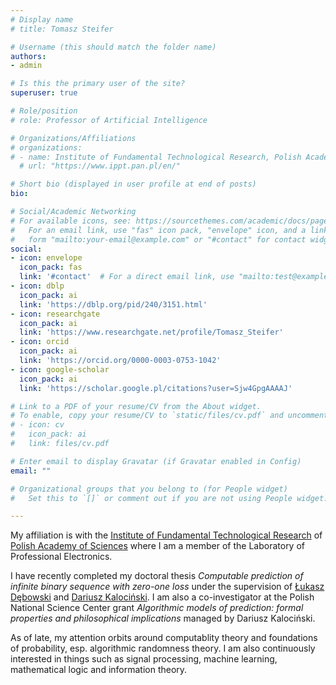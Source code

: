 ```yaml
---
# Display name
# title: Tomasz Steifer

# Username (this should match the folder name)
authors:
- admin

# Is this the primary user of the site?
superuser: true

# Role/position
# role: Professor of Artificial Intelligence

# Organizations/Affiliations
# organizations:
# - name: Institute of Fundamental Technological Research, Polish Academy of Sciences
  # url: "https://www.ippt.pan.pl/en/"

# Short bio (displayed in user profile at end of posts)
bio:  

# Social/Academic Networking
# For available icons, see: https://sourcethemes.com/academic/docs/page-builder/#icons
#   For an email link, use "fas" icon pack, "envelope" icon, and a link in the
#   form "mailto:your-email@example.com" or "#contact" for contact widget.
social:
- icon: envelope
  icon_pack: fas
  link: '#contact'  # For a direct email link, use "mailto:test@example.org".
- icon: dblp
  icon_pack: ai
  link: 'https://dblp.org/pid/240/3151.html'
- icon: researchgate
  icon_pack: ai
  link: 'https://www.researchgate.net/profile/Tomasz_Steifer'
- icon: orcid
  icon_pack: ai
  link: 'https://orcid.org/0000-0003-0753-1042'
- icon: google-scholar
  icon_pack: ai
  link: 'https://scholar.google.pl/citations?user=Sjw4GpgAAAAJ'

# Link to a PDF of your resume/CV from the About widget.
# To enable, copy your resume/CV to `static/files/cv.pdf` and uncomment the lines below.
# - icon: cv
#   icon_pack: ai
#   link: files/cv.pdf

# Enter email to display Gravatar (if Gravatar enabled in Config)
email: ""

# Organizational groups that you belong to (for People widget)
#   Set this to `[]` or comment out if you are not using People widget.

---
```

My affiliation is with the <a href="https://www.ippt.pan.pl/en/">Institute of Fundamental Technological Research</a> of <a href="https://institution.pan.pl/">Polish Academy of Sciences</a> where I am a member of the Laboratory of Professional Electronics.

I have recently completed my doctoral thesis <i>Computable prediction of infinite binary sequence with zero-one loss</i> under the supervision of <a href="https://home.ipipan.waw.pl/l.debowski/">Łukasz Dębowski</a> and <a href=http:/dariuszkalocinski.com>Dariusz Kalociński</a>. I am also a co-investigator at the Polish National Science Center grant <i>Algorithmic models of prediction: formal properties and philosophical implications</i> managed by Dariusz Kalociński. 

As of late, my attention orbits around computablity theory and foundations of probability, esp. algorithmic randomness theory. I am also continuously interested in things such as signal processing, machine learning, mathematical logic and information theory. 
